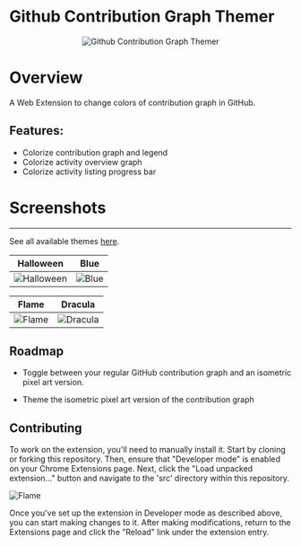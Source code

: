 
# Github Contribution Graph Themer


<p align="center">
  <img alt="Github Contribution Graph Themer" src="https://github.com/rcmtcristian/github-color-changing-extention/assets/20276785/692d7da0-3c4f-48f2-a2c9-aba278818eb3">
</p>

# Overview
A Web Extension to change colors of contribution graph in GitHub.

## Features:

- Colorize contribution graph and legend
- Colorize activity overview graph
- Colorize activity listing progress bar



# Screenshots
-----------

See all available themes [here](docs/THEMES.md).

Halloween                           |  Blue
:----------------------------------:|:--------------------------------------:		
![Halloween](https://github.com/rcmtcristian/github-color-changing-extention/assets/20276785/761d9d77-185f-4d3a-963a-fbdcb2b7f7db)|![Blue](https://github.com/rcmtcristian/github-color-changing-extention/assets/20276785/414c5c8b-f3fc-4241-8d48-db4c6c6f46c2)

Flame                                |   Dracula
:----------------------------------:|:--------------------------------------:		
![Flame](https://github.com/rcmtcristian/github-color-changing-extention/assets/20276785/a068b059-634b-4d07-8352-221fb3fd0c6e)|![Dracula](https://github.com/rcmtcristian/github-color-changing-extention/assets/20276785/ec26a3fa-f06f-489a-82d6-8d4b7af16789)


## Roadmap

- Toggle between your regular GitHub contribution graph and an isometric pixel art version.

- Theme the isometric pixel art version of the contribution graph


## Contributing

To work on the extension, you'll need to manually install it. Start by cloning or forking this repository. Then, ensure that "Developer mode" is enabled on your Chrome Extensions page. Next, click the "Load unpacked extension..." button and navigate to the 'src' directory within this repository.

![Flame](https://github.com/rcmtcristian/github-color-changing-extention/assets/20276785/f772b9bf-4658-4bad-91d1-076227c27fa5)

Once you've set up the extension in Developer mode as described above, you can start making changes to it. After making modifications, return to the Extensions page and click the "Reload" link under the extension entry.


